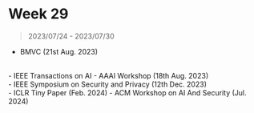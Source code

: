 # Week 29

> 2023/07/24 - 2023/07/30

- BMVC (21st Aug. 2023)  
<br />
- IEEE Transactions on AI  
- AAAI Workshop (18th Aug. 2023)  
<br />
- IEEE Symposium on Security and Privacy (12th Dec. 2023)  
<br />
- ICLR Tiny Paper (Feb. 2024)  
- ACM Workshop on AI And Security (Jul. 2024)  
